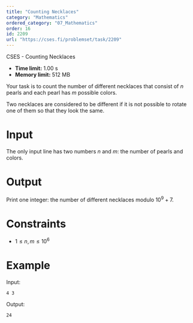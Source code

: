 ```yaml
---
title: "Counting Necklaces"
category: "Mathematics"
ordered_category: "07_Mathematics"
order: 16
id: 2209
url: "https://cses.fi/problemset/task/2209"
---
```


CSES - Counting Necklaces

  * **Time limit:** 1.00 s
  * **Memory limit:** 512 MB

Your task is to count the number of different necklaces that consist of $n$
pearls and each pearl has $m$ possible colors.

Two necklaces are considered to be different if it is not possible to rotate
one of them so that they look the same.

# Input

The only input line has two numbers $n$ and $m$: the number of pearls and
colors.

# Output

Print one integer: the number of different necklaces modulo $10^9+7$.

# Constraints

  * $1 \le n,m \le 10^6$

# Example

Input:

    
    
    4 3
    

Output:

    
    
    24
    

